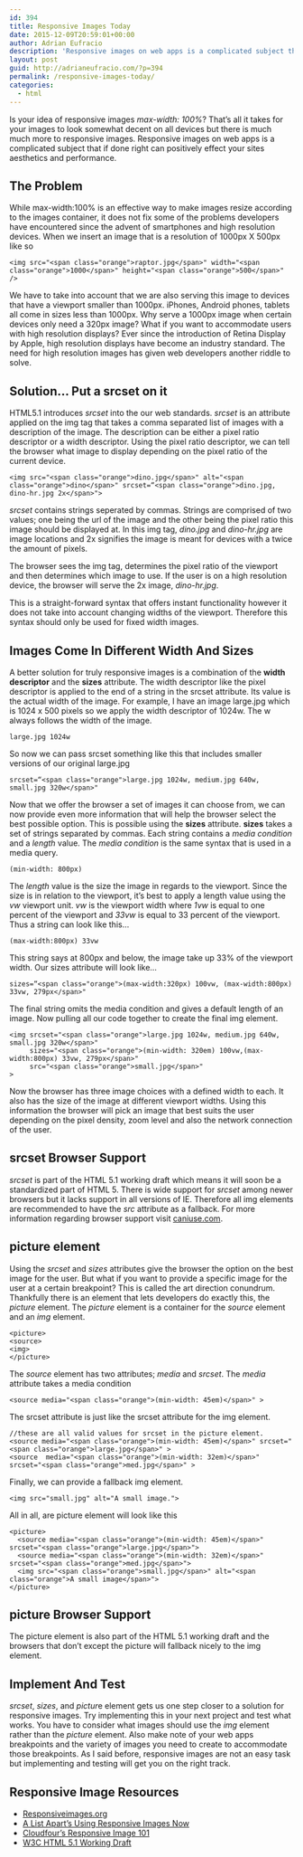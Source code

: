 ```yaml
---
id: 394
title: Responsive Images Today
date: 2015-12-09T20:59:01+00:00
author: Adrian Eufracio
description: 'Responsive images on web apps is a complicated subject that if done right can positively effect your sites aesthetics and performance.  srcset, sizes, and picture element gets us one step closer to a solution for responsive images.'
layout: post
guid: http://adrianeufracio.com/?p=394
permalink: /responsive-images-today/
categories:
  - html
---
```

Is your idea of responsive images <i class="code-term">max-width: 100%</i>? That&#8217;s all it takes for your images to look somewhat decent on all devices but there is much much more to responsive images. Responsive images on web apps is a complicated subject that if done right can positively effect your sites aesthetics and performance.

## The Problem

While max-width:100% is an effective way to make images resize according to the images container, it does not fix some of the problems developers have encountered since the advent of smartphones and high resolution devices. When we insert an image that is a resolution of 1000px X 500px like so 

    <img src="<span class="orange">raptor.jpg</span>" width="<span class="orange">1000</span>" height="<span class="orange">500</span>" />

We have to take into account that we are also serving this image to devices that have a viewport smaller than 1000px. iPhones, Android phones, tablets all come in sizes less than 1000px. Why serve a 1000px image when certain devices only need a 320px image? What if you want to accommodate users with high resolution displays? Ever since the introduction of Retina Display by Apple, high resolution displays have become an industry standard. The need for high resolution images has given web developers another riddle to solve.

## Solution&#8230; Put a srcset on it

HTML5.1 introduces <i class="code-term">srcset</i> into the our web standards. <i class="code-term">srcset</i> is an attribute applied on the img tag that takes a comma separated list of images with a description of the image. The description can be either a pixel ratio descriptor or a width descriptor. Using the pixel ratio descriptor, we can tell the browser what image to display depending on the pixel ratio of the current device. 

    <img src="<span class="orange">dino.jpg</span>" alt="<span class="orange">dino</span>" srcset=“<span class="orange">dino.jpg, dino-hr.jpg 2x</span>">

<i class="code-term">srcset</i> contains strings seperated by commas. Strings are comprised of two values; one being the url of the image and the other being the pixel ratio this image should be displayed at. In this img tag, <i class="code-term">dino.jpg</i> and <i class="code-term">dino-hr.jpg</i> are image locations and 2x signifies the image is meant for devices with a twice the amount of pixels.
  
The browser sees the img tag, determines the pixel ratio of the viewport and then determines which image to use. If the user is on a high resolution device, the browser will serve the 2x image, <i class="code-term">dino-hr.jpg</i>.
  
This is a straight-forward syntax that offers instant functionality however it does not take into account changing widths of the viewport. Therefore this syntax should only be used for fixed width images.

## Images Come In Different Width And Sizes

A better solution for truly responsive images is a combination of the **width descriptor** and the **sizes** attribute. The width descriptor like the pixel descriptor is applied to the end of a string in the srcset attribute. Its value is the actual width of the image. For example, I have an image large.jpg which is 1024 x 500 pixels so we apply the width descriptor of 1024w. The w always follows the width of the image.

    large.jpg 1024w

So now we can pass srcset something like this that includes smaller versions of our original large.jpg

    srcset=“<span class="orange">large.jpg 1024w, medium.jpg 640w, small.jpg 320w</span>"

Now that we offer the browser a set of images it can choose from, we can now provide even more information that will help the browser select the best possible option. This is possible using the **sizes** attribute. **sizes** takes a set of strings separated by commas. Each string contains a <i class="code-term">media condition</i> and a <i class="code-term">length</i> value. The <i class="code-term">media condition</i> is the same syntax that is used in a media query.

    (min-width: 800px)

The <i class="code-term">length</i> value is the size the image in regards to the viewport. Since the size is in relation to the viewport, it&#8217;s best to apply a length value using the <i class="code-term">vw</i> viewport unit. <i class="code-term">vw</i> is the viewport width where <i class="code-term">1vw</i> is equal to one percent of the viewport and <i class="code-term">33vw</i> is equal to 33 percent of the viewport. Thus a string can look like this&#8230;

    (max-width:800px) 33vw

This string says at 800px and below, the image take up 33% of the viewport width. Our sizes attribute will look like&#8230;

    sizes=“<span class="orange">(max-width:320px) 100vw, (max-width:800px) 33vw, 279px</span>"

The final string omits the media condition and gives a default length of an image. Now pulling all our code together to create the final img element.

    <img srcset="<span class="orange">large.jpg 1024w, medium.jpg 640w, small.jpg 320w</span>"
         sizes="<span class="orange">(min-width: 320em) 100vw,(max-width:800px) 33vw, 279px</span>"
         src="<span class="orange">small.jpg</span>"
    >

Now the browser has three image choices with a defined width to each. It also has the size of the image at different viewport widths. Using this information the browser will pick an image that best suits the user depending on the pixel density, zoom level and also the network connection of the user.

## srcset Browser Support

<i class="code-term">srcset</i> is part of the HTML 5.1 working draft which means it will soon be a standardized part of HTML 5. There is wide support for <i class="code-term">srcset</i> among newer browsers but it lacks support in all versions of IE. Therefore all img elements are recommended to have the <i class="code-term">src</i> attribute as a fallback. For more information regarding browser support visit <a href="http://caniuse.com/#search=srcset" target="_blank">caniuse.com</a>.

## picture element

Using the <i class="code-term">srcset</i> and <i class="code-term">sizes</i> attributes give the browser the option on the best image for the user. But what if you want to provide a specific image for the user at a certain breakpoint? This is called the art direction conundrum. Thankfully there is an element that lets developers do exactly this, the <i class="code-term">picture</i> element. The <i class="code-term">picture</i> element is a container for the <i class="code-term">source</i> element and an <i class="code-term">img</i> element.

    <picture>
    <source>
    <img>
    </picture>

The <i class="code-term">source</i> element has two attributes; <i class="code-term">media</i> and <i class="code-term">srcset</i>. The <i class="code-term">media</i> attribute takes a media condition

    <source media="<span class="orange">(min-width: 45em)</span>" >

The srcset attribute is just like the srcset attribute for the img element.

    //these are all valid values for srcset in the picture element.
    <source media="<span class="orange">(min-width: 45em)</span>" srcset="<span class="orange">large.jpg</span>" >
    <source  media="<span class="orange">(min-width: 32em)</span>" srcset="<span class="orange">med.jpg</span>" >

Finally, we can provide a fallback img element.

    <img src="small.jpg" alt="A small image.">

All in all, are picture element will look like this

    <picture>
      <source media="<span class="orange">(min-width: 45em)</span>" srcset="<span class="orange">large.jpg</span>">
      <source media="<span class="orange">(min-width: 32em)</span>" srcset="<span class="orange">med.jpg</span>">
      <img src="<span class="orange">small.jpg</span>" alt="<span class="orange">A small image</span>">
    </picture>

## picture Browser Support

The picture element is also part of the HTML 5.1 working draft and the browsers that don’t except the picture will fallback nicely to the img element.

## Implement And Test

<i class="code-term">srcset</i>, <i class="code-term">sizes</i>, and <i class="code-term">pictur</i>e element gets us one step closer to a solution for responsive images. Try implementing this in your next project and test what works. You have to consider what images should use the <i class="code-term">img</i> element rather than the <i class="code-term">picture</i> element. Also make note of your web apps breakpoints and the variety of images you need to create to accommodate those breakpoints. As I said before, responsive images are not an easy task but implementing and testing will get you on the right track. 

## Responsive Image Resources

  * <a href="http://responsiveimages.org/" target="_blank">Responsiveimages.org</a>
  * <a href="http://alistapart.com/article/using-responsive-images-now" target="_blank">A List Apart&#8217;s Using Responsive Images Now</a>
  * <a href="http://blog.cloudfour.com/responsive-images-101-part-4-srcset-width-descriptors/" target="_blank">Cloudfour&#8217;s Responsive Image 101</a>
  * <a href="http://www.w3.org/html/wg/drafts/html/master/semantics.html#the-picture-element" target="_blank">W3C HTML 5.1 Working Draft</a>